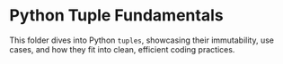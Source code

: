# Python Tuple Fundamentals

This folder dives into Python `tuples`, showcasing their immutability, use cases, and how they fit into clean, efficient coding practices.
